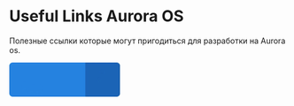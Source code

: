 Useful Links Aurora OS
===================

Полезные ссылки которые могут пригодиться для разработки на Aurora os.

<a href="https://keygenqt.github.io/km-shop/">
    <img src="data/see-more.gif" width="200"/>
</a>